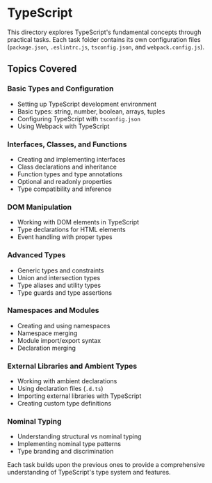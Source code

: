 # TypeScript

This directory explores TypeScript's fundamental concepts through practical tasks. Each task folder contains its own configuration files (`package.json`, `.eslintrc.js`, `tsconfig.json`, and `webpack.config.js`).

## Topics Covered

### Basic Types and Configuration
- Setting up TypeScript development environment
- Basic types: string, number, boolean, arrays, tuples
- Configuring TypeScript with `tsconfig.json`
- Using Webpack with TypeScript

### Interfaces, Classes, and Functions
- Creating and implementing interfaces
- Class declarations and inheritance
- Function types and type annotations 
- Optional and readonly properties
- Type compatibility and inference

### DOM Manipulation
- Working with DOM elements in TypeScript
- Type declarations for HTML elements
- Event handling with proper types

### Advanced Types
- Generic types and constraints
- Union and intersection types
- Type aliases and utility types
- Type guards and type assertions

### Namespaces and Modules
- Creating and using namespaces
- Namespace merging
- Module import/export syntax
- Declaration merging

### External Libraries and Ambient Types
- Working with ambient declarations
- Using declaration files (`.d.ts`)
- Importing external libraries with TypeScript
- Creating custom type definitions

### Nominal Typing
- Understanding structural vs nominal typing
- Implementing nominal type patterns
- Type branding and discrimination

Each task builds upon the previous ones to provide a comprehensive understanding of TypeScript's type system and features.
